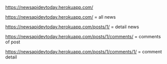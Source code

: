 https://newsapidevtoday.herokuapp.com/

https://newsapidevtoday.herokuapp.com/ = all news

https://newsapidevtoday.herokuapp.com/posts/1/ = detail news

https://newsapidevtoday.herokuapp.com/posts/1/comments/ = comments of post

https://newsapidevtoday.herokuapp.com/posts/1/comments/1/ = comment detail
